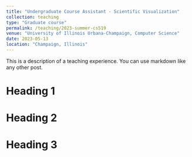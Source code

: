 ```yaml
---
title: "Undergraduate Course Assistant - Scientific Visualization"
collection: teaching
type: "Graduate course"
permalink: /teaching/2023-summer-cs519
venue: "University of Illinois Urbana-Champaign, Computer Science"
date: 2023-05-13
location: "Champaign, Illinois"
---
```


This is a description of a teaching experience. You can use markdown like any other post.

Heading 1
======

Heading 2
======

Heading 3
======
